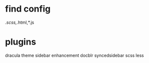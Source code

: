 # find config
*.scss,*.html,*.js


# plugins
dracula theme
sidebar enhancement
docblr
syncedsidebar
scss
less
